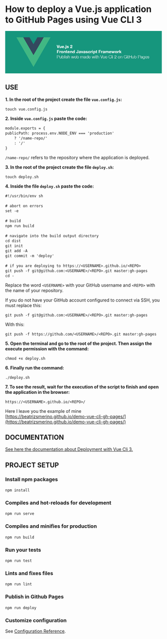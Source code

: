 # How to deploy a Vue.js application to GitHub Pages using Vue CLI 3

![demo-vue-cli-gh-pages gh-pages](https://github.com/beatrizsmerino/demo-vue-cli-gh-pages/blob/master/README/images/demo-vue-cli-gh-pages.jpg)

## USE

**1. In the root of the project create the file `vue.config.js`:**
```
touch vue.config.js
```


**2. Inside `vue.config.js` paste the code:** 
```
module.exports = {
publicPath: process.env.NODE_ENV === 'production'
	? '/name-repo/'
	: '/'
}
```

`/name-repo/` refers to the repository where the application is deployed.


**3. In the root of the project create the file `deploy.sh`:** 
```
touch deploy.sh
```


**4. Inside the file `deploy.sh` paste the code:** 
```
#!/usr/bin/env sh

# abort on errors
set -e

# build
npm run build

# navigate into the build output directory
cd dist
git init
git add -A
git commit -m 'deploy'

# if you are deploying to https://<USERNAME>.github.io/<REPO>
git push -f git@github.com:<USERNAME>/<REPO>.git master:gh-pages
cd -
```

Replace the word `<USERNAME>` with your GitHub username and `<REPO>` with the name of your repository.

If you do not have your GitHub account configured to connect via SSH, you must replace this:  
```
git push -f git@github.com:<USERNAME>/<REPO>.git master:gh-pages
```

With this:  
```
git push -f https://github.com/<USERNAME>/<REPO>.git master:gh-pages
```


**5. Open the terminal and go to the root of the project. Then assign the execute permission with the command:**
```
chmod +x deploy.sh
```

**6. Finally run the command:**  
```
./deploy.sh
```

**7. To see the result, wait for the execution of the script to finish and open the application in the browser:**
```
https://<USERNAME>.github.io/<REPO>/
```

Here I leave you the example of mine [https://beatrizsmerino.github.io/demo-vue-cli-gh-pages/](https://beatrizsmerino.github.io/demo-vue-cli-gh-pages/)

## DOCUMENTATION
[See here the documentation about Deployment with Vue Cli 3.](https://cli.vuejs.org/guide/deployment.html#github-pages)

## PROJECT SETUP

### Install npm packages
```
npm install
```

### Compiles and hot-reloads for development

```
npm run serve
```

### Compiles and minifies for production

```
npm run build
```

### Run your tests

```
npm run test
```

### Lints and fixes files

```
npm run lint
```

### Publish in Github Pages

```
npm run deploy
```

### Customize configuration

See [Configuration Reference](https://cli.vuejs.org/config/).
